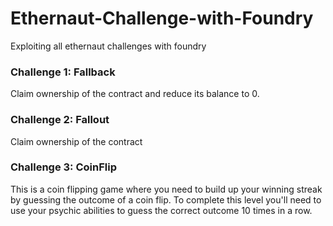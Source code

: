 # Ethernaut-Challenge-with-Foundry
Exploiting all ethernaut challenges with foundry

### Challenge 1: Fallback
Claim ownership of the contract and reduce its balance to 0.

### Challenge 2: Fallout
Claim ownership of the contract 

### Challenge 3: CoinFlip
This is a coin flipping game where you need to build up your winning streak by guessing the outcome of a coin flip. To complete this level you'll need to use your psychic abilities to guess the correct outcome 10 times in a row.